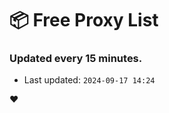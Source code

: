 # :package: Free Proxy List
### Updated every 15 minutes.

- Last updated: `2024-09-17 14:24`

:heart:
